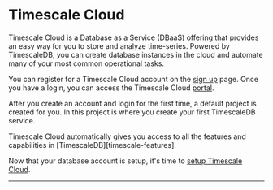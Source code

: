 # Timescale Cloud

Timescale Cloud is a Database as a Service (DBaaS) offering that provides
an easy way for you to store and analyze time-series.
Powered by TimescaleDB, you can create database instances in the cloud
and automate many of your most common operational tasks.

You can register for a Timescale Cloud account on the
[sign up][sign-up] page. Once you have a login, you can access
the Timescale Cloud [portal][portal].

After you create an account and login for the first time,
a default project is created for you. In this project is where
you create your first TimescaleDB service.

<highlight type="tip">
Timescale Cloud automatically gives you access to all the features
and capabilities in [TimescaleDB][timescale-features].
</highlight>

Now that your database account is setup, it's time to
[setup Timescale Cloud][timescale-cloud-setup].

---

[sign-up]: https://www.timescale.com/cloud-signup
[portal]: http://portal.timescale.cloud
[timescale-features]: https://www.timescale.com/products
[timescale-cloud-setup]: /create-a-service
[intercom]: https://kb.timescale.cloud/
[contact]: https://www.timescale.com/contact
[slack]: https://slack.timescale.com/
